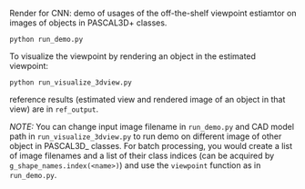 Render for CNN: demo of usages of the off-the-shelf viewpoint estiamtor on images of objects in PASCAL3D+ classes.

    python run_demo.py

To visualize the viewpoint by rendering an object in the estimated viewpoint:

    python run_visualize_3dview.py

reference results (estimated view and rendered image of an object in that view) are in `ref_output`.

*NOTE:* You can change input image filename in `run_demo.py` and CAD model path in `run_visualize_3dview.py` to run demo on different image of other object in PASCAL3D_ classes. For batch processing, you would create a list of image filenames and a list of their class indices (can be acquired by `g_shape_names.index(<name>)`) and use the `viewpoint` function as in `run_demo.py`.
